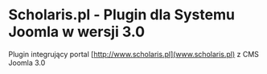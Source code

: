 Scholaris.pl - Plugin dla Systemu Joomla w wersji 3.0
=============

Plugin integrujący portal [http://www.scholaris.pl](www.scholaris.pl) z CMS Joomla 3.0
